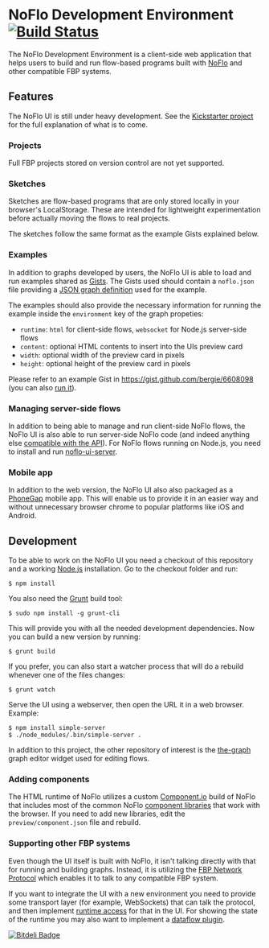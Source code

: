 # NoFlo Development Environment [![Build Status](https://secure.travis-ci.org/noflo/noflo-ui.png?branch=master)](http://travis-ci.org/noflo/noflo-ui)

The NoFlo Development Environment is a client-side web application that helps users to build and run flow-based programs built with [NoFlo](http://noflojs.org/) and other compatible FBP systems.

## Features

The NoFlo UI is still under heavy development. See the [Kickstarter project](http://www.kickstarter.com/projects/noflo/noflo-development-environment) for the full explanation of what is to come.

### Projects

Full FBP projects stored on version control are not yet supported.

### Sketches

Sketches are flow-based programs that are only stored locally in your browser's LocalStorage. These are intended for lightweight experimentation before actually moving the flows to real projects.

The sketches follow the same format as the example Gists explained below.

### Examples

In addition to graphs developed by users, the NoFlo UI is able to load and run examples shared as [Gists](https://gist.github.com/). The Gists used should contain a `noflo.json` file providing a [JSON graph definition](http://noflojs.org/documentation/json/) used for the example.

The examples should also provide the necessary information for running the example inside the `environment` key of the graph propeties: 

* `runtime`: `html` for client-side flows, `websocket` for Node.js server-side flows
* `content`: optional HTML contents to insert into the UIs preview card
* `width`: optional width of the preview card in pixels
* `height`: optional height of the preview card in pixels

Please refer to an example Gist in <https://gist.github.com/bergie/6608098> (you can also [run it](http://noflo.github.io/noflo-ui/#example/6608098)).

### Managing server-side flows

In addition to being able to manage and run client-side NoFlo flows, the NoFlo UI is also able to run server-side NoFlo code (and indeed anything else [compatible with the API](#supporting-other-fbp-systems)). For NoFlo flows running on Node.js, you need to install and run [noflo-ui-server](https://github.com/noflo/noflo-ui-server).

### Mobile app

In addition to the web version, the NoFlo UI also also packaged as a [PhoneGap](http://phonegap.com/) mobile app. This will enable us to provide it in an easier way and without unnecessary browser chrome to popular platforms like iOS and Android.

## Development

To be able to work on the NoFlo UI you need a checkout of this repository and a working [Node.js](http://nodejs.org/) installation. Go to the checkout folder and run:

    $ npm install

You also need the [Grunt](http://gruntjs.com/) build tool:

    $ sudo npm install -g grunt-cli

This will provide you with all the needed development dependencies. Now you can build a new version by running:

    $ grunt build

If you prefer, you can also start a watcher process that will do a rebuild whenever one of the files changes:

    $ grunt watch

Serve the UI using a webserver, then open the URL it in a web browser. Example:

    $ npm install simple-server
    $ ./node_modules/.bin/simple-server .

In addition to this project, the other repository of interest is the [the-graph](https://github.com/the-grid/the-graph) graph editor widget used for editing flows.

### Adding components

The HTML runtime of NoFlo utilizes a custom [Component.io](http://component.io/) build of NoFlo that includes most of the common NoFlo [component libraries](http://noflojs.org/library/) that work with the browser. If you need to add new libraries, edit the `preview/component.json` file and rebuild.

### Supporting other FBP systems

Even though the UI itself is built with NoFlo, it isn't talking directly with that for running and building graphs. Instead, it is utilizing the [FBP Network Protocol](https://github.com/noflo/noflo/issues/107) which enables it to talk to any compatible FBP system.

If you want to integrate the UI with a new environment you need to provide some transport layer (for example, WebSockets) that can talk the protocol, and then implement [runtime access](https://github.com/noflo/noflo-ui/tree/master/src/runtimes) for that in the UI. For showing the state of the runtime you may also want to implement a [dataflow plugin](https://github.com/noflo/noflo-ui/blob/master/src/plugins/preview-iframe.coffee).


[![Bitdeli Badge](https://d2weczhvl823v0.cloudfront.net/noflo/noflo-ui/trend.png)](https://bitdeli.com/free "Bitdeli Badge")

